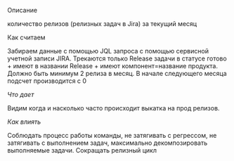 Описание

количество релизов (релизных задач в Jira) за текущий месяц

Как считаем

Забираем данные с помощью JQL запроса с помощью сервисной учетной записи JIRA. Трекаются только Release задачи в статусе готово + имеют в названии Release + имеют компонент=название продукта. Должно быть минимум 2 релиза в месяц. В начале следующего месяца подсчет производится с 0

_Что дает_

Видим когда и насколько часто происходит выкатка на прод релизов.

_Как влиять_

Соблюдать процесс работы команды, не затягивать с регрессом, не затягивать с выполнением задач, максимально декомпозировать выполняемые задачи. Сокращать релизный цикл